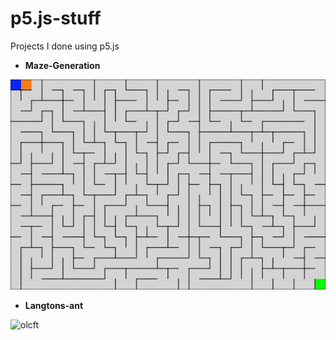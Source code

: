 # p5.js-stuff
Projects I done using p5.js

- **Maze-Generation** 
<img src="/Maze-Generation/maze.jpg" alt="olcft" width="600">

- **Langtons-ant** 
 <img src="/Langtons-ant{doc/ss.jpg" alt="olcft" width="300">
